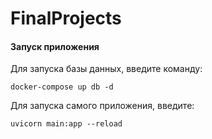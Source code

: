 # FinalProjects

#### Запуск приложения

Для запуска базы данных, введите команду:

```shell
docker-compose up db -d
```

Для запуска самого приложения, введите:

```shell
uvicorn main:app --reload
```
